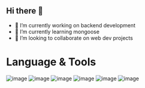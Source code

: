 ## Hi there 👋



- 🔭 I’m currently working on backend development
- 🌱 I’m currently learning mongoose
- 👯 I’m looking to collaborate on web dev projects

# Language & Tools

![image](https://github.com/prince7703/prince7703/assets/97835858/c2c5c726-38c0-4801-9405-778b7908460f) ![image](https://github.com/prince7703/prince7703/assets/97835858/9f9ff88b-7b48-4900-91b6-265104dbc9e1) ![image](https://github.com/prince7703/prince7703/assets/97835858/3e2fb381-b1fd-4ec0-9460-58c981accd87) ![image](https://github.com/prince7703/prince7703/assets/97835858/8d9f2a6e-4c50-4a73-8d2a-477989265075) ![image](https://github.com/prince7703/prince7703/assets/97835858/b1552a2e-8926-4d7f-91cf-9424d5a5180c) ![image](https://github.com/prince7703/prince7703/assets/97835858/3698a18d-fbf3-4541-8640-4f859f164a3e)



